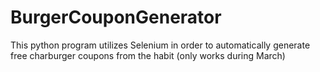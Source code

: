 # BurgerCouponGenerator
This python program utilizes Selenium in order to automatically generate free charburger coupons from the habit (only works during March)
